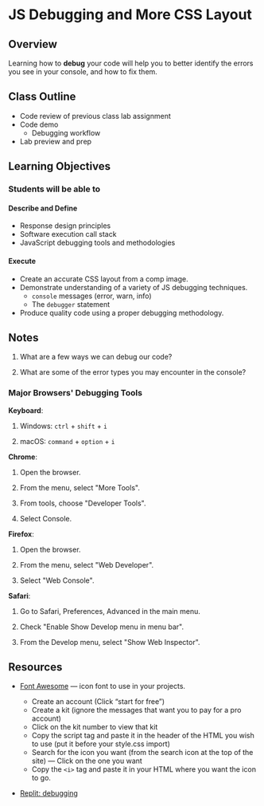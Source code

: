 # JS Debugging and More CSS Layout

## Overview

Learning how to **debug** your code will help you to better identify the errors you see in your console, and how to fix them.

## Class Outline

- Code review of previous class lab assignment
- Code demo
  - Debugging workflow
- Lab preview and prep

## Learning Objectives

### Students will be able to

#### Describe and Define

- Response design principles
- Software execution call stack
- JavaScript debugging tools and methodologies

#### Execute

- Create an accurate CSS layout from a comp image.
- Demonstrate understanding of a variety of JS debugging techniques.
  - `console` messages (error, warn, info)
  - The `debugger` statement
- Produce quality code using a proper debugging methodology.

## Notes

1. What are a few ways we can debug our code?

1. What are some of the error types you may encounter in the console?

### Major Browsers' Debugging Tools

**Keyboard**:

1. Windows: `ctrl` + `shift` + `i`

1. macOS: `command` + `option` + `i`

**Chrome**:

1. Open the browser.

1. From the menu, select "More Tools".

1. From tools, choose "Developer Tools".

1. Select Console.

**Firefox**:

1. Open the browser.

1. From the menu, select "Web Developer".

1. Select "Web Console".

**Safari**:

1. Go to Safari, Preferences, Advanced in the main menu.

1. Check "Enable Show Develop menu in menu bar".

1. From the Develop menu, select "Show Web Inspector".


## Resources

- [Font Awesome](https://fontawesome.com/) — icon font to use in your projects.
  - Create an account (Click “start for free”)
  - Create a kit (ignore the messages that want you to pay for a pro account)
  - Click on the kit number to view that kit
  - Copy the script tag and paste it in the header of the HTML you wish to use (put it before your style.css import)
  - Search for the icon you want (from the search icon at the top of the site)
  — Click on the one you want
  - Copy the `<i>` tag and paste it in your HTML where you want the icon to go.

- [Replit: debugging](https://replit.com/@sheyna/Class-10-debugging-8#index.js)
